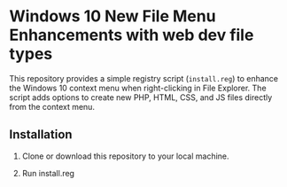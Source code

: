 # Windows 10 New File Menu Enhancements with web dev file types

This repository provides a simple registry script (`install.reg`) to enhance the Windows 10 context menu when right-clicking in File Explorer. The script adds options to create new PHP, HTML, CSS, and JS files directly from the context menu.

## Installation

1. Clone or download this repository to your local machine.

2. Run install.reg


